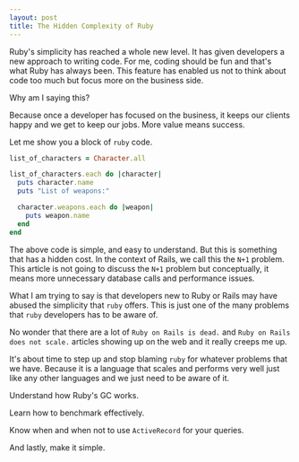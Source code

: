 ```yaml
---
layout: post
title: The Hidden Complexity of Ruby
---
```


Ruby's simplicity has reached a whole new level. It has given developers a new approach to writing code. For me, coding
should be fun and that's what Ruby has always been. This feature has enabled us not to think about code too much but focus
more on the business side.

Why am I saying this?

Because once a developer has focused on the business, it keeps our clients happy and we get to keep our jobs. More value means success.

Let me show you a block of `ruby` code.

```ruby
list_of_characters = Character.all

list_of_characters.each do |character|
  puts character.name
  puts "List of weapons:"

  character.weapons.each do |weapon|
    puts weapon.name
  end
end
```

The above code is simple, and easy to understand. But this is something that has a hidden cost. In the context of Rails,
we call this the `N+1` problem. This article is not going to discuss the `N+1` problem but conceptually, it means more
unnecessary database calls and performance issues.

What I am trying to say is that developers new to Ruby or Rails may have abused the simplicity that `ruby` offers. This is just one of the many problems that `ruby` developers has to be aware of.

No wonder that there are a lot of `Ruby on Rails is dead.` and `Ruby on Rails does not scale.` articles showing up on the web and it really creeps me up.

It's about time to step up and stop blaming `ruby` for whatever problems that we have. Because it is a language that scales and performs very well just like any other languages and we just need to be aware of it.

Understand how Ruby's GC works.

Learn how to benchmark effectively.  

Know when and when not to use `ActiveRecord` for your queries.

And lastly, make it simple.

